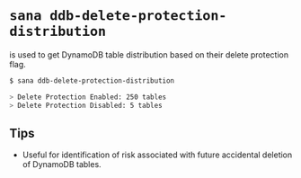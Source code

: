 # `sana ddb-delete-protection-distribution`

is used to get DynamoDB table distribution based on their delete protection flag.

```sh
$ sana ddb-delete-protection-distribution

> Delete Protection Enabled: 250 tables
> Delete Protection Disabled: 5 tables
```

## Tips

- Useful for identification of risk associated with future accidental deletion of DynamoDB tables.
